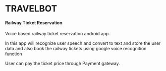 # TRAVELBOT
#### Railway Ticket Reservation 

Voice based railway ticket reservation android app.

In this app will recognize user speech and convert to text and store the user data and also book the railway tickets using google voice recognition function

User can pay the ticket price through Payment gateway.
